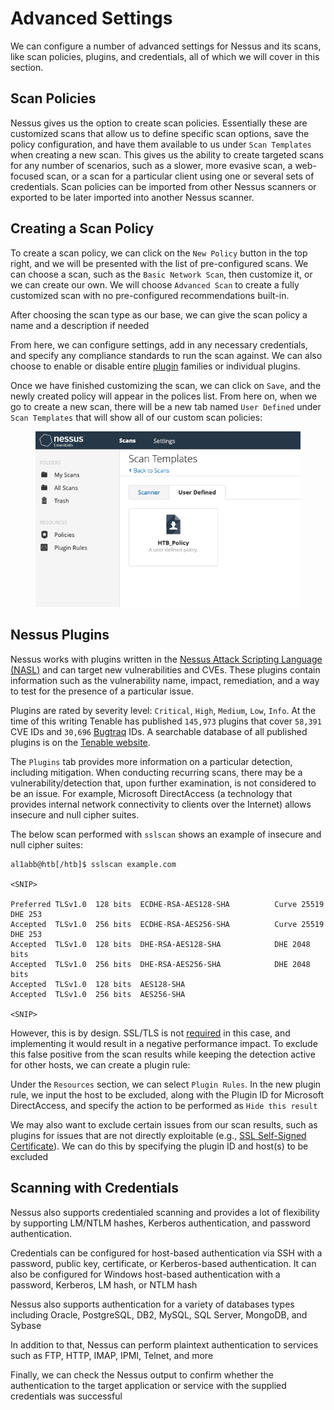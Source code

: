 # Advanced Settings

We can configure a number of advanced settings for Nessus and its scans, like scan policies, plugins, and credentials, all of which we will cover in this section.

## Scan Policies

Nessus gives us the option to create scan policies. Essentially these are customized scans that allow us to define specific scan options, save the policy configuration, and have them available to us under `Scan Templates` when creating a new scan. This gives us the ability to create targeted scans for any number of scenarios, such as a slower, more evasive scan, a web-focused scan, or a scan for a particular client using one or several sets of credentials. Scan policies can be imported from other Nessus scanners or exported to be later imported into another Nessus scanner.

## Creating a Scan Policy

To create a scan policy, we can click on the `New Policy` button in the top right, and we will be presented with the list of pre-configured scans. We can choose a scan, such as the `Basic Network Scan`, then customize it, or we can create our own. We will choose `Advanced Scan` to create a fully customized scan with no pre-configured recommendations built-in.

After choosing the scan type as our base, we can give the scan policy a name and a description if needed

From here, we can configure settings, add in any necessary credentials, and specify any compliance standards to run the scan against. We can also choose to enable or disable entire [plugin](https://docs.tenable.com/nessus/Content/Plugins.htm) families or individual plugins.

Once we have finished customizing the scan, we can click on `Save`, and the newly created policy will appear in the polices list. From here on, when we go to create a new scan, there will be a new tab named `User Defined` under `Scan Templates` that will show all of our custom scan policies:

<figure><img src="../../../.gitbook/assets/image (7).png" alt=""><figcaption></figcaption></figure>

## Nessus Plugins

Nessus works with plugins written in the [Nessus Attack Scripting Language (NASL)](https://en.wikipedia.org/wiki/Nessus_Attack_Scripting_Language) and can target new vulnerabilities and CVEs. These plugins contain information such as the vulnerability name, impact, remediation, and a way to test for the presence of a particular issue.

Plugins are rated by severity level: `Critical`, `High`, `Medium`, `Low`, `Info`. At the time of this writing Tenable has published `145,973` plugins that cover `58,391` CVE IDs and `30,696` [Bugtraq](https://en.wikipedia.org/wiki/Bugtraq) IDs. A searchable database of all published plugins is on the [Tenable website](https://www.tenable.com/plugins).

The `Plugins` tab provides more information on a particular detection, including mitigation. When conducting recurring scans, there may be a vulnerability/detection that, upon further examination, is not considered to be an issue. For example, Microsoft DirectAccess (a technology that provides internal network connectivity to clients over the Internet) allows insecure and null cipher suites.

The below scan performed with `sslscan` shows an example of insecure and null cipher suites:

```shell-session
al1abb@htb[/htb]$ sslscan example.com

<SNIP>

Preferred TLSv1.0  128 bits  ECDHE-RSA-AES128-SHA          Curve 25519 DHE 253
Accepted  TLSv1.0  256 bits  ECDHE-RSA-AES256-SHA          Curve 25519 DHE 253
Accepted  TLSv1.0  128 bits  DHE-RSA-AES128-SHA            DHE 2048 bits
Accepted  TLSv1.0  256 bits  DHE-RSA-AES256-SHA            DHE 2048 bits
Accepted  TLSv1.0  128 bits  AES128-SHA                   
Accepted  TLSv1.0  256 bits  AES256-SHA                   

<SNIP>
```

However, this is by design. SSL/TLS is not [required](https://directaccess.richardhicks.com/2014/09/23/directaccess-ip-https-ssl-and-tls-insecure-cipher-suites/) in this case, and implementing it would result in a negative performance impact. To exclude this false positive from the scan results while keeping the detection active for other hosts, we can create a plugin rule:

Under the `Resources` section, we can select `Plugin Rules`. In the new plugin rule, we input the host to be excluded, along with the Plugin ID for Microsoft DirectAccess, and specify the action to be performed as `Hide this result`

We may also want to exclude certain issues from our scan results, such as plugins for issues that are not directly exploitable (e.g., [SSL Self-Signed Certificate](https://www.tenable.com/plugins/nessus/57582)). We can do this by specifying the plugin ID and host(s) to be excluded

## Scanning with Credentials

Nessus also supports credentialed scanning and provides a lot of flexibility by supporting LM/NTLM hashes, Kerberos authentication, and password authentication.

Credentials can be configured for host-based authentication via SSH with a password, public key, certificate, or Kerberos-based authentication. It can also be configured for Windows host-based authentication with a password, Kerberos, LM hash, or NTLM hash

Nessus also supports authentication for a variety of databases types including Oracle, PostgreSQL, DB2, MySQL, SQL Server, MongoDB, and Sybase

In addition to that, Nessus can perform plaintext authentication to services such as FTP, HTTP, IMAP, IPMI, Telnet, and more

Finally, we can check the Nessus output to confirm whether the authentication to the target application or service with the supplied credentials was successful
